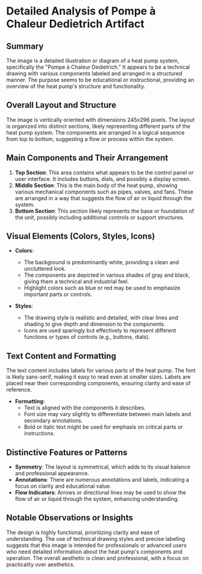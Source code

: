 # Detailed Analysis of Pompe à Chaleur Dedietrich Artifact

## Summary
The image is a detailed illustration or diagram of a heat pump system, specifically the "Pompe à Chaleur Dedietrich." It appears to be a technical drawing with various components labeled and arranged in a structured manner. The purpose seems to be educational or instructional, providing an overview of the heat pump's structure and functionality.

## Overall Layout and Structure
The image is vertically oriented with dimensions 245x296 pixels. The layout is organized into distinct sections, likely representing different parts of the heat pump system. The components are arranged in a logical sequence from top to bottom, suggesting a flow or process within the system.

## Main Components and Their Arrangement
1. **Top Section**: This area contains what appears to be the control panel or user interface. It includes buttons, dials, and possibly a display screen.
2. **Middle Section**: This is the main body of the heat pump, showing various mechanical components such as pipes, valves, and fans. These are arranged in a way that suggests the flow of air or liquid through the system.
3. **Bottom Section**: This section likely represents the base or foundation of the unit, possibly including additional controls or support structures.

## Visual Elements (Colors, Styles, Icons)
- **Colors**:
  - The background is predominantly white, providing a clean and uncluttered look.
  - The components are depicted in various shades of gray and black, giving them a technical and industrial feel.
  - Highlight colors such as blue or red may be used to emphasize important parts or controls.

- **Styles**:
  - The drawing style is realistic and detailed, with clear lines and shading to give depth and dimension to the components.
  - Icons are used sparingly but effectively to represent different functions or types of controls (e.g., buttons, dials).

## Text Content and Formatting
The text content includes labels for various parts of the heat pump. The font is likely sans-serif, making it easy to read even at smaller sizes. Labels are placed near their corresponding components, ensuring clarity and ease of reference.

- **Formatting**:
  - Text is aligned with the components it describes.
  - Font size may vary slightly to differentiate between main labels and secondary annotations.
  - Bold or italic text might be used for emphasis on critical parts or instructions.

## Distinctive Features or Patterns
- **Symmetry**: The layout is symmetrical, which adds to its visual balance and professional appearance.
- **Annotations**: There are numerous annotations and labels, indicating a focus on clarity and educational value.
- **Flow Indicators**: Arrows or directional lines may be used to show the flow of air or liquid through the system, enhancing understanding.

## Notable Observations or Insights
The design is highly functional, prioritizing clarity and ease of understanding. The use of technical drawing styles and precise labeling suggests that this image is intended for professionals or advanced users who need detailed information about the heat pump's components and operation. The overall aesthetic is clean and professional, with a focus on practicality over aesthetics.